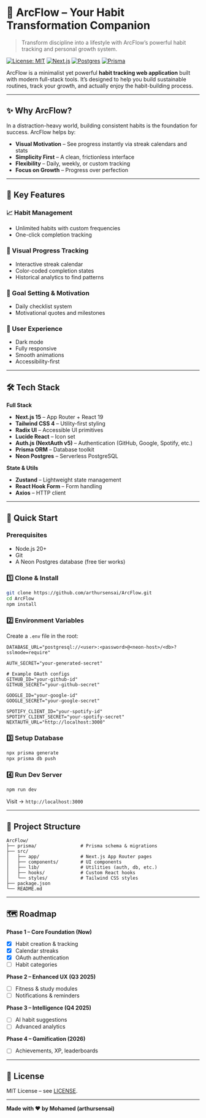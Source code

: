 # 🌱 ArcFlow – Your Habit Transformation Companion

> Transform discipline into a lifestyle with ArcFlow’s powerful habit tracking and personal growth system.

[![License: MIT](https://img.shields.io/badge/License-MIT-yellow.svg)](LICENSE)
[![Next.js](https://img.shields.io/badge/Next.js-15-black.svg)](https://nextjs.org/)
[![Postgres](https://img.shields.io/badge/Postgres-Neon-blue.svg)](https://neon.tech)
[![Prisma](https://img.shields.io/badge/Prisma-ORM-blueviolet.svg)](https://prisma.io)

ArcFlow is a minimalist yet powerful **habit tracking web application** built with modern full-stack tools.
It’s designed to help you build sustainable routines, track your growth, and actually enjoy the habit-building process.

---

## ✨ Why ArcFlow?

In a distraction-heavy world, building consistent habits is the foundation for success. ArcFlow helps by:

* **Visual Motivation** – See progress instantly via streak calendars and stats
* **Simplicity First** – A clean, frictionless interface
* **Flexibility** – Daily, weekly, or custom tracking
* **Focus on Growth** – Progress over perfection

---

## 🚀 Key Features

### 📈 Habit Management

* Unlimited habits with custom frequencies
* One-click completion tracking

### 📅 Visual Progress Tracking

* Interactive streak calendar
* Color-coded completion states
* Historical analytics to find patterns

### 🎯 Goal Setting & Motivation

* Daily checklist system
* Motivational quotes and milestones

### 🎨 User Experience

* Dark mode
* Fully responsive
* Smooth animations
* Accessibility-first

---

## 🛠️ Tech Stack

**Full Stack**

* **Next.js 15** – App Router + React 19
* **Tailwind CSS 4** – Utility-first styling
* **Radix UI** – Accessible UI primitives
* **Lucide React** – Icon set
* **Auth.js (NextAuth v5)** – Authentication (GitHub, Google, Spotify, etc.)
* **Prisma ORM** – Database toolkit
* **Neon Postgres** – Serverless PostgreSQL

**State & Utils**

* **Zustand** – Lightweight state management
* **React Hook Form** – Form handling
* **Axios** – HTTP client

---

## 🚀 Quick Start

### Prerequisites

* Node.js 20+
* Git
* A Neon Postgres database (free tier works)

### 1️⃣ Clone & Install

```bash
git clone https://github.com/arthursensai/ArcFlow.git
cd ArcFlow
npm install
```

### 2️⃣ Environment Variables

Create a `.env` file in the root:

```env
DATABASE_URL="postgresql://<user>:<password>@<neon-host>/<db>?sslmode=require"

AUTH_SECRET="your-generated-secret"

# Example OAuth configs
GITHUB_ID="your-github-id"
GITHUB_SECRET="your-github-secret"

GOOGLE_ID="your-google-id"
GOOGLE_SECRET="your-google-secret"

SPOTIFY_CLIENT_ID="your-spotify-id"
SPOTIFY_CLIENT_SECRET="your-spotify-secret"
NEXTAUTH_URL="http://localhost:3000"
```

### 3️⃣ Setup Database

```bash
npx prisma generate
npx prisma db push
```

### 4️⃣ Run Dev Server

```bash
npm run dev
```

Visit → `http://localhost:3000`

---

## 📂 Project Structure

```
ArcFlow/
├── prisma/                # Prisma schema & migrations
├── src/
│   ├── app/               # Next.js App Router pages
│   ├── components/        # UI components
│   ├── lib/               # Utilities (auth, db, etc.)
│   ├── hooks/             # Custom React hooks
│   └── styles/            # Tailwind CSS styles
├── package.json
└── README.md
```

---

## 🗺️ Roadmap

**Phase 1 – Core Foundation (Now)**

* [x] Habit creation & tracking
* [x] Calendar streaks
* [x] OAuth authentication
* [ ] Habit categories

**Phase 2 – Enhanced UX (Q3 2025)**

* [ ] Fitness & study modules
* [ ] Notifications & reminders

**Phase 3 – Intelligence (Q4 2025)**

* [ ] AI habit suggestions
* [ ] Advanced analytics

**Phase 4 – Gamification (2026)**

* [ ] Achievements, XP, leaderboards

---

## 📄 License

MIT License – see [LICENSE](LICENSE).

---

**Made with ❤️ by Mohamed (arthursensai)**
